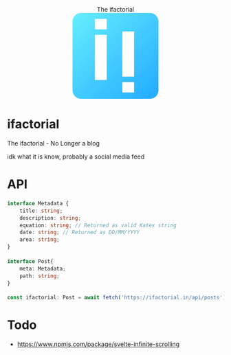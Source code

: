 <div align="center">
<div>The ifactorial</div>
<img src="./static/icons/if.svg" alt="amos" width="200px" height="200px"/>
</div>

# ifactorial
The ifactorial - No Longer a blog

idk what it is know, probably a social media feed

# API
```ts
interface Metadata {
    title: string;
    description: string;
    equation: string; // Returned as valid Katex string
    date: string; // Returned as DD/MM/YYYY
    area: string;
}

interface Post{
    meta: Metadata;
    path: string;
}

const ifactorial: Post = await fetch('https://ifactorial.in/api/posts').then(r=>r.json());
```
<!-- const { response, json } = await api.get(session.API_ENDPOINT, url); -->

# Todo
- https://www.npmjs.com/package/svelte-infinite-scrolling
